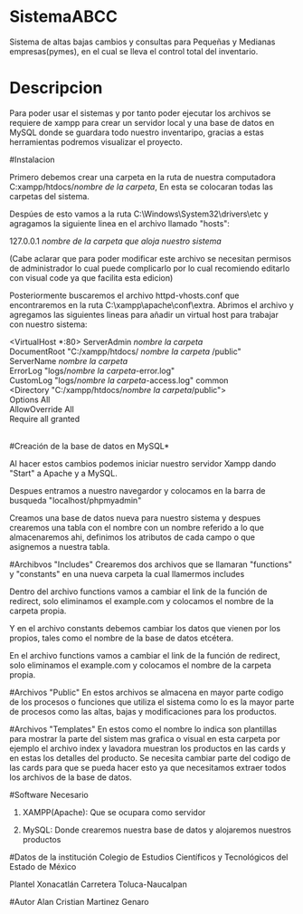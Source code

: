 # SistemaABCC

Sistema de altas bajas cambios y consultas para Pequeñas y Medianas empresas(pymes), en el cual se lleva el control total del inventario.
 
 # Descripcion
 
 Para poder usar el sistemas y por tanto poder ejecutar los archivos se requiere de xampp para crear un servidor local y una base de datos en MySQL donde se guardara todo nuestro inventaripo, gracias a estas herramientas podremos visualizar el proyecto.
 
 #Instalacion
 
 Primero debemos crear una carpeta en la ruta de nuestra computadora C:xampp/htdocs/*nombre de la carpeta*, En esta se colocaran todas las carpetas del sistema.
 
Despúes de esto vamos a la ruta C:\Windows\System32\drivers\etc y agragamos la siguiente linea en el archivo llamado "hosts":

127.0.0.1 *nombre de la carpeta que aloja nuestro sistema*

(Cabe aclarar que para poder modificar este archivo se necesitan permisos de administrador lo cual puede complicarlo por lo cual recomiendo editarlo con visual code ya que facilita esta edicion)

Posteriormente buscaremos el archivo httpd-vhosts.conf que encontraremos en la ruta C:\xampp\apache\conf\extra. Abrimos el archivo y agregamos las siguientes lineas para añadir un virtual host para trabajar con nuestro sistema:

<VirtualHost *:80>
        ServerAdmin *nombre la carpeta*  
        DocumentRoot "C:/xampp/htdocs/ *nombre la carpeta* /public"  
        ServerName *nombre la carpeta*  
        ErrorLog "logs/*nombre la carpeta*-error.log"  
        CustomLog "logs/*nombre la carpeta*-access.log" common  
        <Directory "C:/xampp/htdocs/*nombre la carpeta*/public">  
            Options All  
            AllowOverride All  
            Require all granted  
        </Directory>  
</VirtualHost>

#Creación de la base de datos en MySQL*

Al hacer estos cambios podemos iniciar nuestro servidor Xampp dando "Start" a Apache y a MySQL.

Despues entramos a nuestro navegardor y colocamos en la barra de busqueda "localhost/phpmyadmin"

Creamos una base de datos nueva para nuestro sistema y despues crearemos una tabla con el nombre con un nombre referido a lo que almacenaremos ahi, definimos los atributos de cada campo o que asignemos a nuestra tabla.

#Archibvos "Includes"
Crearemos dos archivos que se llamaran "functions" y "constants" en una nueva carpeta la cual llamermos includes

Dentro del archivo functions vamos a cambiar el link de la función de redirect, solo eliminamos el example.com y colocamos el nombre de la carpeta propia.

Y en el archivo constants debemos cambiar los datos que vienen por los propios, tales como el nombre de la base de datos etcétera.

En el archivo functions vamos a cambiar el link de la función de redirect, solo eliminamos el example.com y colocamos el nombre de la carpeta propia.

#Archivos "Public"
En estos archivos se almacena en mayor parte codigo de los procesos o funciones que utiliza el sistema como lo es la mayor parte de procesos como las altas, bajas y modificaciones para los productos.

#Archivos "Templates"
En estos como el nombre lo indica son plantillas para mostrar la parte del sistem mas grafica o visual en esta carpeta por ejemplo el archivo index y lavadora muestran los productos en las cards y en estas los detalles del producto. Se necesita cambiar parte del codigo de las cards para que se pueda hacer esto ya que necesitamos extraer todos los archivos de la base de datos.

#Software Necesario

1. XAMPP(Apache): Que se ocupara como servidor

2. MySQL: Donde crearemos nuestra base de datos y alojaremos nuestros productos

#Datos de la institución 
Colegio de Estudios Científicos y Tecnológicos del Estado de México

   Plantel Xonacatlán Carretera Toluca-Naucalpan
   
 #Autor
 Alan Cristian Martinez Genaro
 
